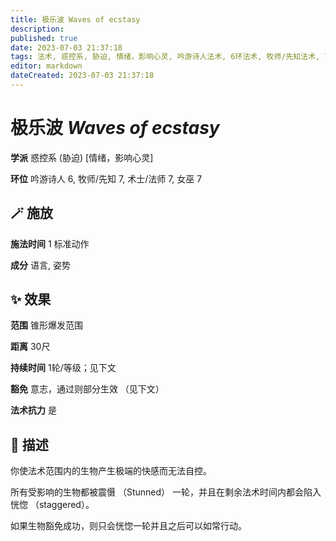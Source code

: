 ```yaml
---
title: 极乐波 Waves of ecstasy
description: 
published: true
date: 2023-07-03 21:37:18
tags: 法术, 惑控系, 胁迫, 情绪，影响心灵, 吟游诗人法术, 6环法术, 牧师/先知法术, 7环法术, 术士/法师法术, 女巫法术
editor: markdown
dateCreated: 2023-07-03 21:37:18
---
```


# **极乐波** *Waves of ecstasy*

**学派** 惑控系 (胁迫) \[情绪，影响心灵\] 

**环位** 吟游诗人 6, 牧师/先知 7, 术士/法师 7, 女巫 7

## 🪄 施放

**施法时间** 1 标准动作

**成分** 语言, 姿势

## ✨ 效果  

**范围** 锥形爆发范围

**距离** 30尺  

**持续时间** 1轮/等级；见下文 

**豁免** 意志，通过则部分生效 （见下文）

**法术抗力** 是

## 📖 描述

你使法术范围内的生物产生极端的快感而无法自控。

所有受影响的生物都被震慑 （Stunned） 一轮，并且在剩余法术时间内都会陷入恍惚 （staggered）。

如果生物豁免成功，则只会恍惚一轮并且之后可以如常行动。
    